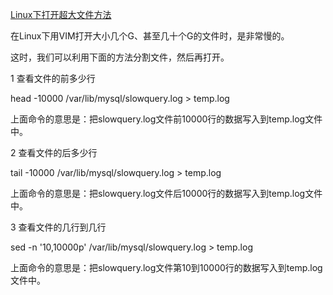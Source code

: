 [Linux下打开超大文件方法](https://www.cnblogs.com/yuzhoushenqi/p/6635974.html)

在Linux下用VIM打开大小几个G、甚至几十个G的文件时，是非常慢的。

这时，我们可以利用下面的方法分割文件，然后再打开。

1 查看文件的前多少行

head -10000 /var/lib/mysql/slowquery.log > temp.log

上面命令的意思是：把slowquery.log文件前10000行的数据写入到temp.log文件中。

2 查看文件的后多少行

tail -10000 /var/lib/mysql/slowquery.log > temp.log

上面命令的意思是：把slowquery.log文件后10000行的数据写入到temp.log文件中。

3 查看文件的几行到几行

sed -n '10,10000p' /var/lib/mysql/slowquery.log > temp.log

上面命令的意思是：把slowquery.log文件第10到10000行的数据写入到temp.log文件中。

 